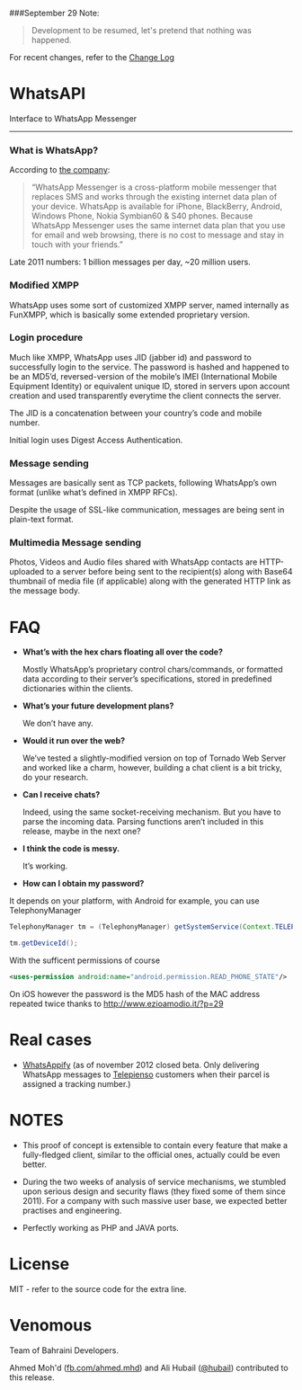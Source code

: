 ###September 29 Note:
> Development to be resumed, let's pretend that nothing was happened.

For recent changes, refer to the [Change Log](https://github.com/venomous0x/WhatsAPI/blob/master/CHANGELOG.md)

# WhatsAPI

Interface to WhatsApp Messenger

----------


### What is WhatsApp?
According to [the company](http://www.whatsapp.com/): 

> “WhatsApp Messenger is a cross-platform mobile messenger that replaces SMS and works through the existing internet data plan of your device. WhatsApp is available for iPhone, BlackBerry, Android, Windows Phone, Nokia Symbian60 & S40 phones. Because WhatsApp Messenger uses the same internet data plan that you use for email and web browsing, there is no cost to message and stay in touch with your friends.”

Late 2011 numbers: 1 billion messages per day, ~20 million users.

### Modified XMPP
WhatsApp uses some sort of customized XMPP server, named internally as FunXMPP, which is basically some extended proprietary version.

### Login procedure
Much like XMPP, WhatsApp uses JID (jabber id) and password to successfully login to the service. The password is hashed and happened to be an MD5’d, reversed-version of the mobile’s IMEI (International Mobile Equipment Identity) or equivalent unique ID, stored in servers upon account creation and used transparently everytime the client connects the server.


The JID is a concatenation between your country’s code and mobile number.

Initial login uses Digest Access Authentication.

### Message sending
Messages are basically sent as TCP packets, following WhatsApp’s own format (unlike what’s defined in XMPP RFCs).


Despite the usage of SSL-like communication, messages are being sent in plain-text format.

### Multimedia Message sending
Photos, Videos and Audio files shared with WhatsApp contacts are HTTP-uploaded to a server before being sent to the recipient(s) along with Base64 thumbnail of media file (if applicable) along with the generated HTTP link as the message body.

# FAQ


- **What’s with the hex chars floating all over the code?**

	Mostly WhatsApp’s proprietary control chars/commands, or formatted data according to their server’s specifications, stored in predefined dictionaries within the clients.

- **What’s your future development plans?**

	We don’t have any.

- **Would it run over the web?**

	We’ve tested a slightly-modified version on top of Tornado Web Server and worked like a charm, however, building a chat client is a bit tricky, do your research.

- **Can I receive chats?**

	Indeed, using the same socket-receiving mechanism. But you have to parse the incoming data. Parsing functions aren’t included in this release, maybe in the next one?

- **I think the code is messy.**

	It’s working.

- **How can I obtain my password?**

It depends on your platform, with Android for example, you can use TelephonyManager

```JAVA
TelephonyManager tm = (TelephonyManager) getSystemService(Context.TELEPHONY_SERVICE);
```
```java
tm.getDeviceId();
```

With the sufficent permissions of course

```xml
<uses-permission android:name="android.permission.READ_PHONE_STATE"/>
```

On iOS however the password is the MD5 hash of the MAC address repeated twice
thanks to http://www.ezioamodio.it/?p=29

# Real cases
- [WhatsAppify](http://www.whatsappify.com/) (as of november 2012 closed beta. Only delivering WhatsApp messages to [Telepienso](http://www.telepienso.com/) customers when their parcel is assigned a tracking number.) 

# NOTES

- This proof of concept is extensible to contain every feature that make a fully-fledged client, similar to the official ones, actually could be even better.

- During the two weeks of analysis of service mechanisms, we stumbled upon serious design and security flaws (they fixed some of them since 2011). For a company with such massive user base, we expected better practises and engineering.

- Perfectly working as PHP and JAVA ports.

# License

MIT - refer to the source code for the extra line.

# Venomous

Team of Bahraini Developers.

Ahmed Moh'd ([fb.com/ahmed.mhd](https://www.facebook.com/ahmed.mhd)) and Ali Hubail ([@hubail](https://twitter.com/hubail)) contributed to this release.
